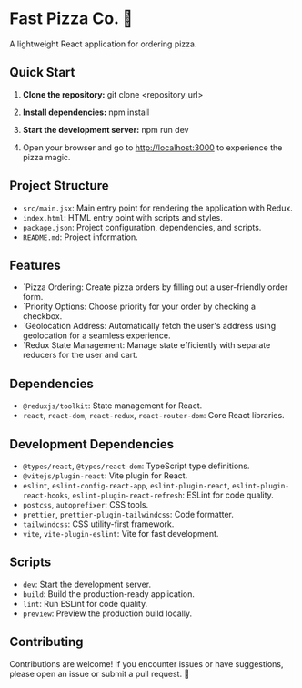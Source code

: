
# Fast Pizza Co. 🍕

A lightweight React application for ordering pizza.

## Quick Start

1. **Clone the repository:**
   git clone <repository_url>

2. **Install dependencies:**
   npm install

3. **Start the development server:**
   npm run dev

4. Open your browser and go to [http://localhost:3000](http://localhost:3000) to experience the pizza magic.

## Project Structure

- `src/main.jsx`: Main entry point for rendering the application with Redux.
- `index.html`: HTML entry point with scripts and styles.
- `package.json`: Project configuration, dependencies, and scripts.
- `README.md`: Project information.

## Features

 - `Pizza Ordering: Create pizza orders by filling out a user-friendly order form.
 - `Priority Options: Choose priority for your order by checking a checkbox.
 - `Geolocation Address: Automatically fetch the user's address using geolocation for a seamless experience.
 - `Redux State Management: Manage state efficiently with separate reducers for the user and cart.

## Dependencies

- `@reduxjs/toolkit`: State management for React.
- `react`, `react-dom`, `react-redux`, `react-router-dom`: Core React libraries.

## Development Dependencies

- `@types/react`, `@types/react-dom`: TypeScript type definitions.
- `@vitejs/plugin-react`: Vite plugin for React.
- `eslint`, `eslint-config-react-app`, `eslint-plugin-react`, `eslint-plugin-react-hooks`, `eslint-plugin-react-refresh`: ESLint for code quality.
- `postcss`, `autoprefixer`: CSS tools.
- `prettier`, `prettier-plugin-tailwindcss`: Code formatter.
- `tailwindcss`: CSS utility-first framework.
- `vite`, `vite-plugin-eslint`: Vite for fast development.

## Scripts

- `dev`: Start the development server.
- `build`: Build the production-ready application.
- `lint`: Run ESLint for code quality.
- `preview`: Preview the production build locally.

## Contributing

Contributions are welcome! If you encounter issues or have suggestions, please open an issue or submit a pull request. 🚀

